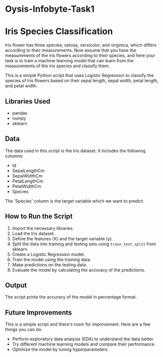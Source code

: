 # Oysis-Infobyte-Task1
 
# Iris Species Classification

Iris flower has three species; setosa, versicolor, and virginica, which differs according to their
measurements. Now assume that you have the measurements of the iris flowers according to
their species, and here your task is to train a machine learning model that can learn from the
measurements of the iris species and classify them.

This is a simple Python script that uses Logistic Regression to classify the species of Iris flowers based on their sepal length, sepal width, petal length, and petal width.

## Libraries Used
- pandas
- numpy
- sklearn

## Data
The data used in this script is the Iris dataset. It includes the following columns:
- Id
- SepalLengthCm
- SepalWidthCm
- PetalLengthCm
- PetalWidthCm
- Species

The 'Species' column is the target variable which we want to predict.

## How to Run the Script
1. Import the necessary libraries.
2. Load the Iris dataset.
3. Define the features (X) and the target variable (y).
4. Split the data into training and testing sets using `train_test_split` from sklearn.
5. Create a Logistic Regression model.
6. Train the model using the training data.
7. Make predictions on the testing data.
8. Evaluate the model by calculating the accuracy of the predictions.

## Output
The script prints the accuracy of the model in percentage format.

## Future Improvements
This is a simple script and there's room for improvement. Here are a few things you can do:
- Perform exploratory data analysis (EDA) to understand the data better.
- Try different machine learning models and compare their performance.
- Optimize the model by tuning hyperparameters.

